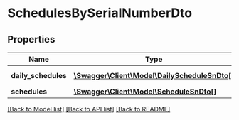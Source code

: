 # SchedulesBySerialNumberDto

## Properties
Name | Type | Description | Notes
------------ | ------------- | ------------- | -------------
**daily_schedules** | [**\Swagger\Client\Model\DailyScheduleSnDto[]**](DailyScheduleSnDto.md) | Daily Schedules | [optional] 
**schedules** | [**\Swagger\Client\Model\ScheduleSnDto[]**](ScheduleSnDto.md) | Schedules | [optional] 

[[Back to Model list]](../../README.md#documentation-for-models) [[Back to API list]](../../README.md#documentation-for-api-endpoints) [[Back to README]](../../README.md)

